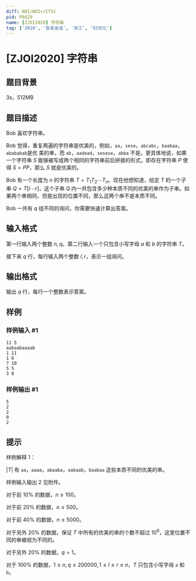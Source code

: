 ```yaml
---
diff: NOI/NOI+/CTSC
pid: P6629
name: [ZJOI2020] 字符串
tag: ['2020', '各省省选', '浙江', 'O2优化']
---
```

# [ZJOI2020] 字符串
## 题目背景

3s，512MB
## 题目描述

Bob 喜欢字符串。

Bob 觉得，重复两遍的字符串是优美的，例如，`aa`，`sese`，`abcabc`，`baabaa`，`abababab`是优
美的串，而 `ab`，`aadead`，`sesese`，`abba` 不是。更具体地说，如果一个字符串 $S$ 能够被写成两个相同的字符串前后拼接的形式，即存在字符串 $P$ 使得 $S=PP$，那么 $S$ 就是优美的。

Bob 有一个长度为 $n$ 的字符串 $T=T_1T_2 \cdots T_n$。现在他想知道，给定 $T$ 的一个子串 $Q=T[l \cdots r]$，这个子串 $Q$ 内一共包含多少种本质不同的优美的串作为子串。如果两个串相同，但是出现的位置不同，那么这两个串不是本质不同。

Bob 一共有 $q$ 组不同的询问，你需要快速计算出答案。
## 输入格式

第一行输入两个整数 $n, q$。第二行输入一个只包含小写字母 $a$ 和 $b$ 的字符串 $T$。

接下来 $q$ 行，每行输入两个整数 $l, r$，表示一组询问。
## 输出格式

输出 $q$ 行，每行一个整数表示答案。

## 样例

### 样例输入 #1
```
11 5
aabaabaaaab
1 11
1 6
7 10
5 5
3 8

```
### 样例输出 #1
```
5
2
2
0
2
```
## 提示

样例解释 $1$：

$|T|$ 有 `aa`，`aaaa`，`abaaba`，`aabaab`，`baabaa` 这些本质不同的优美的串。

样例输入输出 2 见附件。

对于前 $10\%$ 的数据，$n \leq 100$。

对于前 $20\%$ 的数据，$n \leq 500$。

对于前 $40\%$ 的数据，$n \leq 5000$。

对于另外 $20\%$ 的数据，保证 $T$ 中所有的优美的串的个数不超过 $10^6$，这里位置不同的串被视为不同的。

对于另外 $20\%$ 的数据，$q = 1$。

对于 $100\%$ 的数据，$1 \leq n, q \leq 200000,1 \leq l \leq r \leq n$，$T$ 只包含小写字母 `a` 和 `b`。
